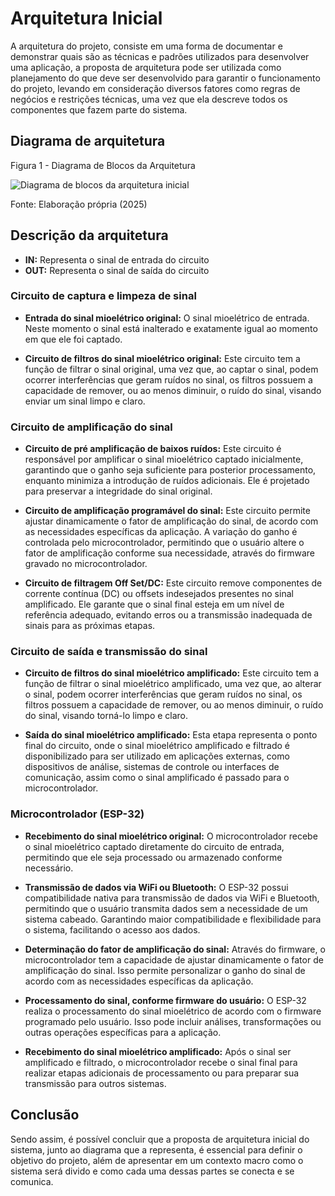# Arquitetura Inicial

A arquitetura do projeto, consiste em uma forma de documentar e demonstrar quais são as técnicas e padrões utilizados para desenvolver uma aplicação, a proposta de arquitetura pode ser utilizada como planejamento do que deve ser desenvolvido para garantir o funcionamento do projeto, levando em consideração diversos fatores como regras de negócios e restrições técnicas, uma vez que ela descreve todos os componentes que fazem parte do sistema.

## Diagrama de arquitetura

<p style={{textAlign: 'center'}}>Figura 1 - Diagrama de Blocos da Arquitetura</p>

<div style={{textAlign: 'center'}}>

![Diagrama de blocos da arquitetura inicial](/img/Arquitetura/diagrama_arquitetura_inicial.png)

</div>

<p style={{textAlign: 'center'}}>Fonte: Elaboração própria (2025)</p>

## Descrição da arquitetura

- **IN:** Representa o sinal de entrada do circuito
- **OUT:** Representa o sinal de saída do circuito

### Circuito de captura e limpeza de sinal

- **Entrada do sinal mioelétrico original:** O sinal mioelétrico de entrada. Neste momento o sinal está inalterado e exatamente igual ao momento em que ele foi captado.

- **Circuito de filtros do sinal mioelétrico original:** Este circuito tem a função de filtrar o sinal original, uma vez que, ao captar o sinal, podem ocorrer interferências que geram ruídos no sinal, os filtros possuem a capacidade de remover, ou ao menos diminuir, o ruído do sinal, visando enviar um sinal limpo e claro.

### Circuito de amplificação do sinal

- **Circuito de pré amplificação de baixos ruídos:** Este circuito é responsável por amplificar o sinal mioelétrico captado inicialmente, garantindo que o ganho seja suficiente para posterior processamento, enquanto minimiza a introdução de ruídos adicionais. Ele é projetado para preservar a integridade do sinal original.

- **Circuito de amplificação programável do sinal:** Este circuito permite ajustar dinamicamente o fator de amplificação do sinal, de acordo com as necessidades específicas da aplicação. A variação do ganho é controlada pelo microcontrolador, permitindo que o usuário altere o fator de amplificação conforme sua necessidade, através do firmware gravado no microcontrolador.

- **Circuito de filtragem Off Set/DC:** Este circuito remove componentes de corrente contínua (DC) ou offsets indesejados presentes no sinal amplificado. Ele garante que o sinal final esteja em um nível de referência adequado, evitando erros ou a transmissão inadequada de sinais para as próximas etapas.

### Circuito de saída e transmissão do sinal

- **Circuito de filtros do sinal mioelétrico amplificado:** Este circuito tem a função de filtrar o sinal mioelétrico amplificado, uma vez que, ao alterar o sinal, podem ocorrer interferências que geram ruídos no sinal, os filtros possuem a capacidade de remover, ou ao menos diminuir, o ruído do sinal, visando torná-lo limpo e claro.

- **Saída do sinal mioelétrico amplificado:** Esta etapa representa o ponto final do circuito, onde o sinal mioelétrico amplificado e filtrado é disponibilizado para ser utilizado em aplicações externas, como dispositivos de análise, sistemas de controle ou interfaces de comunicação, assim como o sinal amplificado é passado para o microcontrolador.

### Microcontrolador (ESP-32)

- **Recebimento do sinal mioelétrico original:** O microcontrolador recebe o sinal mioelétrico captado diretamente do circuito de entrada, permitindo que ele seja processado ou armazenado conforme necessário.

- **Transmissão de dados via WiFi ou Bluetooth:** O ESP-32 possui compatibilidade nativa para transmissão de dados via WiFi e Bluetooth, permitindo que o usuário transmita dados sem a necessidade de um sistema cabeado. Garantindo maior compatibilidade e flexibilidade para o sistema, facilitando o acesso aos dados.

- **Determinação do fator de amplificação do sinal:** Através do firmware, o microcontrolador tem a capacidade de ajustar dinamicamente o fator de amplificação do sinal. Isso permite personalizar o ganho do sinal de acordo com as necessidades específicas da aplicação.

- **Processamento do sinal, conforme firmware do usuário:** O ESP-32 realiza o processamento do sinal mioelétrico de acordo com o firmware programado pelo usuário. Isso pode incluir análises, transformações ou outras operações específicas para a aplicação.

- **Recebimento do sinal mioelétrico amplificado:** Após o sinal ser amplificado e filtrado, o microcontrolador recebe o sinal final para realizar etapas adicionais de processamento ou para preparar sua transmissão para outros sistemas.

## Conclusão

Sendo assim, é possível concluir que a proposta de arquitetura inicial do sistema, junto ao diagrama que a representa, é essencial para definir o objetivo do projeto, além de apresentar em um contexto macro como o sistema será divido e como cada uma dessas partes se conecta e se comunica.
